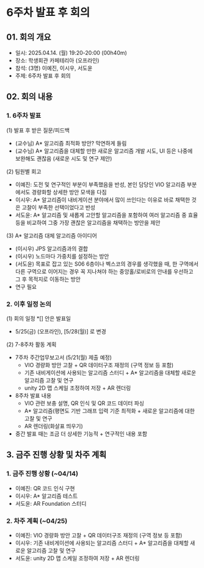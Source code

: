 # 6주차 발표 후 회의
## 01. 회의 개요
- 일시: 2025.04.14. (월) 19:20-20:00 (00h40m)
- 장소: 학생회관 카페테리아 (오프라인)
- 참석: (3명) 이예진, 이시우, 서도윤
- 주제: 6주차 발표 후 회의

## 02. 회의 내용
### 1. 6주차 발표
(1) 발표 후 받은 질문/피드백
- (교수님) A* 알고리즘 최적화 방안? 막연하게 들림
- (교수님) A* 알고리즘을 대체할 만한 새로운 알고리즘 개발 시도, UI 등은 나중에 보완해도 괜찮음 (새로운 시도 및 연구 제안)

(2) 팀원별 회고   
- 이예진: 도전 및 연구적인 부분이 부족했음을 반성, 본인 담당인 VIO 알고리즘 부분에서도 경량화할 상세한 방안 모색을 다짐
- 이시우: A* 알고리즘이 내비게이션 분야에서 많이 쓰인다는 이유로 바로 채택한 것은 고찰이 부족한 선택이었다고 반성
- 서도윤: A* 알고리즘 및 새롭게 고안할 알고리즘을 포함하여 여러 알고리즘 중 효율 등을 비교하여 그중 가장 괜찮은 알고리즘을 채택하는 방안을 제안

(3) A* 알고리즘 대체 알고리즘 아이디어
- (이시우) JPS 알고리즘과의 결합
- (이시우) 노드마다 가중치를 설정하는 방안
- (서도윤) 목표로 잡고 있는 S06 6층이나 벡스코의 경우를 생각했을 때, 한 구역에서 다른 구역으로 이어지는 경우 꼭 지나쳐야 하는 중앙홀/로비로의 안내를 우선하고 그 후 목적지로 이동하는 방안
- 연구 필요

### 2. 이후 일정 논의
(1) 회의 일정
*[] 안은 발표일
- 5/25(금) (오프라인), [5/28(월)] 로 변경   

(2) 7-8주차 활동 계획
- 7주차 주간업무보고서 (5/21(월) 제출 예정)
  - VIO 경량화 방안 고찰 + QR 데이터구조 재정의 (구역 정보 등 포함)
  - 기존 내비게이션에 사용되는 알고리즘 스터디 + A* 알고리즘을 대체할 새로운 알고리즘 고찰 및 연구
  - unity 2D 맵 스케일 조정하여 저장 + AR 렌더링
- 8주차 발표 내용
  - VIO 관련 보충 설명, QR 인식 및 QR 코드 데이터 파싱
  - A* 알고리즘(평면도 기반 그래프 입력 기준 최적화 + 새로운 알고리즘에 대한 고찰 및 연구
  - AR 렌더링(화살표 띄우기)
- 중간 발표 때는 조금 더 상세한 기능적 + 연구적인 내용 포함   

## 3. 금주 진행 상황 및 차주 계획
### 1. 금주 진행 상황 (~04/14)
- 이예진: QR 코드 인식 구현
- 이시우: A* 알고리즘 테스트
- 서도윤: AR Foundation 스터디

### 2. 차주 계획 (~04/25)
- 이예진: VIO 경량화 방안 고찰 + QR 데이터구조 재정의 (구역 정보 등 포함)
- 이시우: 기존 내비게이션에 사용되는 알고리즘 스터디 + A* 알고리즘을 대체할 새로운 알고리즘 고찰 및 연구
- 서도윤: unity 2D 맵 스케일 조정하여 저장 + AR 렌더링
